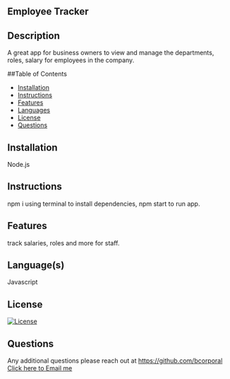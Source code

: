   ## Employee Tracker

  
  ## Description
  A great app for business owners to view and manage the departments, roles, salary for employees in the company.


  
  ##Table of Contents
  - [Installation](#installation)
  - [Instructions](#instructions)
  - [Features](#features)
  - [Languages](#languages)
  - [License](#license)
  - [Questions](#questions)



  ## Installation
  Node.js




  ## Instructions
  npm i using terminal to install dependencies, npm start to run app.

  


  ## Features
  track salaries, roles and more for staff.



  ## Language(s)
  Javascript




  ## License
  [![License](https://img.shields.io/badge/License--blue.svg)](https://opensource.org/licenses/)
   



  ## Questions
  Any additional questions please reach out at https://github.com/bcorporal
  [Click here to Email me](mailto:bcorporal@gmail.com)

